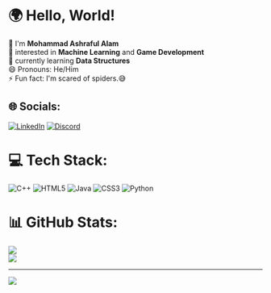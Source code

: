 # 🌍 Hello, World!
👋 I'm **Mohammad Ashraful Alam**<br>👀 interested in **Machine Learning** and **Game Development**<br>🌱 currently learning **Data Structures**<br>😄 Pronouns: He/Him<br>⚡ Fun fact: I'm scared of spiders.😅


## 🌐 Socials:
[![LinkedIn](https://img.shields.io/badge/LinkedIn-%230077B5.svg?logo=linkedin&logoColor=white)](https://linkedin.com/in/mohammad-ashraful-alam0504/)
[![Discord](https://img.shields.io/badge/Discord-%237289DA.svg?logo=discord&logoColor=white)](https://discord.gg/https://discord.gg/kEn9wA2B)

# 💻 Tech Stack:
![C++](https://img.shields.io/badge/c++-%2300599C.svg?style=for-the-badge&logo=c%2B%2B&logoColor=white) ![HTML5](https://img.shields.io/badge/html5-%23E34F26.svg?style=for-the-badge&logo=html5&logoColor=white) ![Java](https://img.shields.io/badge/java-%23ED8B00.svg?style=for-the-badge&logo=openjdk&logoColor=white) ![CSS3](https://img.shields.io/badge/css3-%231572B6.svg?style=for-the-badge&logo=css3&logoColor=white) ![Python](https://img.shields.io/badge/python-3670A0?style=for-the-badge&logo=python&logoColor=ffdd54)
# 📊 GitHub Stats:
<!--![](https://github-readme-stats.vercel.app/api?username=ASHR3FAT&theme=dark&hide_border=false&include_all_commits=false&count_private=false)<br/>-->
![](https://nirzak-streak-stats.vercel.app/?user=ASHR3FAT&theme=dark&hide_border=false)<br/>
![](https://github-readme-stats.vercel.app/api/top-langs/?username=ASHR3FAT&theme=dark&hide_border=false&include_all_commits=false&count_private=false&layout=compact)

---
[![](https://visitcount.itsvg.in/api?id=ASHR3FAT&icon=0&color=0)](https://visitcount.itsvg.in)

<!-- Proudly created with GPRM ( https://gprm.itsvg.in ) -->

<!---
ASHR3FAT/ASHR3FAT is a ✨ special ✨ repository because its `README.md` (this file) appears on your GitHub profile.
You can click the Preview link to take a look at your changes.
--->
